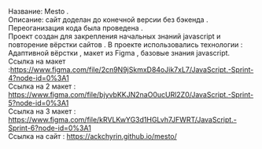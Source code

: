 Название: Mesto .  
Описание: сайт доделан до конечной версии без бэкенда . Переоганизация кода была проведена .   
Проект создан для закрепления начальных знаний javascript и повторение вёрстки сайтов . В проекте использовались технологии : Адаптивной вёрстки , макет из Figma , базовые знания javascript.  
Ссылка на макет :https://www.figma.com/file/2cn9N9jSkmxD84oJik7xL7/JavaScript.-Sprint-4?node-id=0%3A1   
Ссылка на 2 макет : https://www.figma.com/file/bjyvbKKJN2naO0ucURl2Z0/JavaScript.-Sprint-5?node-id=0%3A1   
Ссылка на 3 макет : https://www.figma.com/file/kRVLKwYG3d1HGLvh7JFWRT/JavaScript.-Sprint-6?node-id=0%3A1  
Ссылка на сайт : https://ackchyrin.github.io/mesto/  
